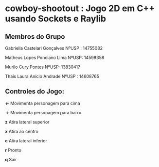# cowboy-shootout : Jogo 2D em C++ usando Sockets e Raylib
## Membros do Grupo

Gabriella Castelari Gonçalves NºUSP : 14755082

Matheus Lopes Ponciano Lima NºUSP: 14598358

Murilo Cury Pontes NºUSP: 13830417

Thaís Laura Anício Andrade NºUSP : 14608765

## Controles do Jogo:

**<-** Movimenta personagem para cima

**->** Movimenta personagem para baixo

**z** Atira lateral superior

**x** Atira ao centro

**c** Atira lateral inferior

**r** Pronto

**q** Sair
